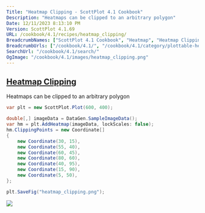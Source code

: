 ```yaml
---
Title: "Heatmap Clipping - ScottPlot 4.1 Cookbook"
Description: "Heatmaps can be clipped to an arbitrary polygon"
Date: 12/11/2023 8:13:10 PM
Version: ScottPlot 4.1.69
URL: /cookbook/4.1/recipes/heatmap_clipping/
BreadcrumbNames: ["ScottPlot 4.1 Cookbook", "Heatmap", "Heatmap Clipping"]
BreadcrumbUrls: ["/cookbook/4.1/", "/cookbook/4.1/category/plottable-heatmap", "/cookbook/4.1/recipes/heatmap_clipping/"]
SearchUrl: "/cookbook/4.1/search/"
OgImage: "/cookbook/4.1/images/heatmap_clipping.png"
---
```


<h2><a id='heatmap-clipping' href='/cookbook/4.1/recipes/heatmap_clipping/'>Heatmap Clipping</a></h2>

Heatmaps can be clipped to an arbitrary polygon

```cs
var plt = new ScottPlot.Plot(600, 400);

double[,] imageData = DataGen.SampleImageData();
var hm = plt.AddHeatmap(imageData, lockScales: false);
hm.ClippingPoints = new Coordinate[]
{
    new Coordinate(30, 15),
    new Coordinate(55, 40),
    new Coordinate(60, 45),
    new Coordinate(80, 60),
    new Coordinate(40, 95),
    new Coordinate(15, 90),
    new Coordinate(5, 50),
};

plt.SaveFig("heatmap_clipping.png");
```

<img src='../../images/heatmap_clipping.png' class='d-block mx-auto my-5' />


